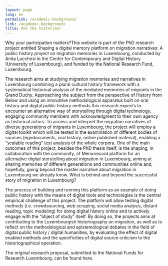 ```yaml
---
layout: page
lang: en
permalink: /academic-background/
link: /academic-background/
title: Ask the historian!
---
```


Why your participation matters?This website is part of the PhD research project entitled Shaping a digital memory platform on migration narratives: A public history project on migration memories in Luxembourg, conducted by Anita Lucchesi in the Center for Contemporary and Digital History (University of Luxembourg), and funded by the  National Research Fund, Luxembourg.

The research aims at studying migration memories and narratives in Luxembourg combining a plural cultural history framework with a systematical historical analysis of the mediated memories of migrants in the Grand Duchy. Approaching the subject from the perspective of History from Below and using an innovative methodological apparatus built on oral history and digital public history methods this research expects to encounter an alternative way of storytelling through digital technology, engaging community members with acknowledgment to their own agency as historical actors. To access and interpret the migration narratives of diverse generations of migrants in Luxembourg, the project will employ a digital toolkit which will be tested in the examination of different bodies of sources (egodocuments, oral history, online published material), enabling a “scalable reading” text analysis of the whole corpora. One of the main outcomes of this project, besides the PhD thesis itself, is the shaping, in collaboration with the community, of Memorecord platform for an alternative digital storytelling about migration in Luxembourg, aiming at sharing memories of different generations and communities online and, hopefully, going beyond the master narrative about migration in Luxembourg we already know. What is behind and beyond the successful story of migration in Luxembourg?

The process of building and running this platform as an example of doing public history with the means of digital tools and technologies is the central empirical challenge of this project. The platform will allow testing digital methods (i.e. crowdsourcing, web scraping, social media analysis, distant reading, topic modeling) for doing digital history online and to actively engage with the “object of study” itself. By doing so, the projects aims at contributing to the Luxembourgish historiography on migration, as well as to reflect on the methodological and epistemological debates in the field of digital public history / digital humanities, by evaluating the effect of digital enabled methods and the specificities of digital source criticism to the historiographical operation.

The original research proposal, submitted to the National Funds for Research Luxembourg, can be found here. 

<!-- more -->
